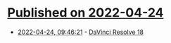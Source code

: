 # [Published on 2022-04-24](index.md)

* [2022-04-24, 09:46:21](https://news.ycombinator.com/item?id=31142560) - [DaVinci Resolve 18](https://www.blackmagicdesign.com/products/davinciresolve/whatsnew)

